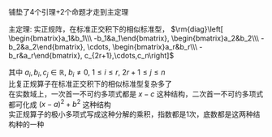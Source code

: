 铺垫了4个引理+2个命题才走到主定理  
  
主定理: 实正规阵，在标准正交积下的相似标准型， $\rm{diag}\left[  
\begin{bmatrix}a_1&b_1\\\ -b_1&a_1\end{bmatrix},  
\begin{bmatrix}a_2&b_2\\\ -b_2&a_2\end{bmatrix},  
\cdots,  
\begin{bmatrix}a_r&b_r\\\  -b_r&a_r\end{bmatrix}, c_{2r+1},\cdots,c_n\right]$  
  
其中 $a_i,b_i,c_j\in\mathbb R,\ b_i\neq0,\ 1\le i\le r,\ 2r+1\le j\le n$  
比复正规算子在标准正交积下的相似标准型复杂多了  
在实数域上，一次首一不可约多项式都是 $x-c$ 这种结构，二次首一不可约多项式都可化成 $(x-a)^2+b^2$ 这种结构  
实正规算子的极小多项式写成这种分解的乘积，指数都是1次，底数都是这两种结构种的一种  
